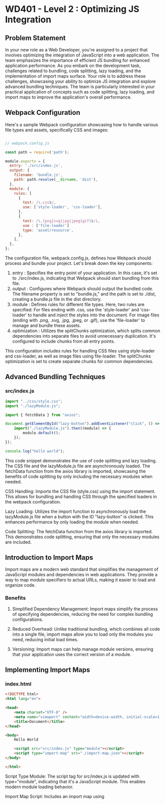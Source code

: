 # WD401 - Level 2 : Optimizing JS Integration 

## Problem Statement
In your new role as a Web Developer, you're assigned to a project that involves optimizing the integration of JavaScript into a web application. The team emphasizes the importance of efficient JS bundling for enhanced application performance. As you embark on the development task, challenges related to bundling, code splitting, lazy loading, and the implementation of import maps surface. Your role is to address these challenges, showcasing your ability to optimize JS integration and explore advanced bundling techniques. The team is particularly interested in your practical application of concepts such as code splitting, lazy loading, and import maps to improve the application's overall performance.

## Webpack Configuration

Here's a sample Webpack configuration showcasing how to handle various file types and assets, specifically CSS and images:

```javascript

// webpack.config.js

const path = require('path');

module.exports = {
  entry: './src/index.js',
  output: {
    filename: 'bundle.js',
    path: path.resolve(__dirname, 'dist'),
  },
  module: {
    rules: [
      {
        test: /\.css$/,
        use: ['style-loader', 'css-loader'],
      },
      {
        test: /\.(png|svg|jpg|jpeg|gif)$/i,
        use : ['file-loader']
        type: 'asset/resource',
      },
    ],
  },
};


```

The configuration file, webpack.config.js, defines how Webpack should process and bundle your project. Let's break down the key components:

1. entry : Specifies the entry point of your application. In this case, it's set to ./src/index.js, indicating that Webpack should start bundling from this file.
2. output : Configures where Webpack should output the bundled code. The filename property is set to "bundle.js," and the path is set to ./dist, creating a bundle.js file in the dist directory.
3. module : Defines rules for different file types. Here, two rules are specified:
    For files ending with .css, use the 'style-loader' and 'css-loader' to handle and inject the styles into the document.
    For image files (ending with .png, .svg, .jpg, .jpeg, or .gif), use the 'file-loader' to manage and bundle these assets.
4. optimization : Utilizes the splitChunks optimization, which splits common dependencies into separate files to avoid unnecessary duplication. It's configured to include chunks from all entry points.


This configuration includes rules for handling CSS files using style-loader and css-loader, as well as image files using file-loader. The splitChunks optimization is set to create separate chunks for common dependencies.


## Advanced Bundling Techniques

### src/index.js
```javascript
import "../css/style.css";
import "./lazyModule.js";

import { fetchData } from "axios";

document.getElementById("lazy-button").addEventListener("click", () => {
    import("./lazyModule.js").then((module) => {
        module.default();
    });
});

console.log("hello world");


```

This code snippet demonstrates the use of code splitting and lazy loading. The CSS file and the lazyModule.js file are asynchronously loaded. The fetchData function from the axios library is imported, showcasing the benefits of code splitting by only including the necessary modules when needed.

CSS Handling: Imports the CSS file (style.css) using the import statement. This allows for bundling and handling CSS through the specified loaders in the webpack configuration.

Lazy Loading: Utilizes the import function to asynchronously load the lazyModule.js file when a button with the ID "lazy-button" is clicked. This enhances performance by only loading the module when needed.

Code Splitting: The fetchData function from the axios library is imported. This demonstrates code splitting, ensuring that only the necessary modules are included.

## Introduction to Import Maps

Import maps are a modern web standard that simplifies the management of JavaScript modules and dependencies in web applications. They provide a way to map module specifiers to actual URLs, making it easier to load and organize code.

### Benefits

1. Simplified Dependency Management: Import maps simplify the process of specifying dependencies, reducing the need for complex bundling configurations.

2. Reduced Overhead: Unlike traditional bundling, which combines all code into a single file, import maps allow you to load only the modules you need, reducing initial load times.

3. Versioning: Import maps can help manage module versions, ensuring that your application uses the correct version of a module.

## Implementing Import Maps

### index.html
```html
<!DOCTYPE html>
<html lang="en">

<head>
    <meta charset="UTF-8" />
    <meta name="viewport" content="width=device-width, initial-scale=1.0" />
    <title>Document</title>
</head>

<body>
    Hello World

    <script src="src/index.js" type="module"></script>
    <script type="import-map" src="./import-map.json"></script>
</body>

</html>

   ```

Script Type Module: The script tag for src/index.js is updated with type="module", indicating that it's a JavaScript module. This enables modern module loading behavior.

Import Map Script: Includes an import map using <script type="import-map">, pointing to the import-map.json file.

example.js

```js
import { fetchData } from "data.js";

```

### import-map.json
```json
{
    "imports": {
        "lodash": "/path/to/lodash.js",
        "axios": "/path/to/axios.js"
    }
}

```

The import map defines mappings for the module specifiers "lodash" and "axios," specifying their respective URLs. This allows the application to load these modules dynamically based on the import map.
